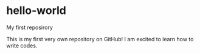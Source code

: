 # hello-world
My first reposirory

This is my first very own repository on GitHub!
I am excited to learn how to write codes.
